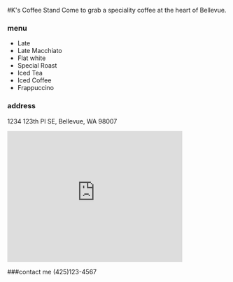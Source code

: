 #K's Coffee Stand
Come to grab a speciality coffee at the heart of Bellevue. 

### menu 
- Late 
- Late Macchiato
- Flat white
- Special Roast 
- Iced Tea
- Iced Coffee
- Frappuccino

### address 
1234 123th Pl SE, Bellevue, WA 98007

<iframe src="https://www.google.com/maps/embed?pb=!1m18!1m12!1m3!1d86070.46468305169!2d-122.27425076905857!3d47.612483484169154!2m3!1f0!2f0!3f0!3m2!1i1024!2i768!4f13.1!3m3!1m2!1s0x0000000000000000%3A0x419323e4bbee6955!2sDowntown+Park!5e0!3m2!1sen!2sus!4v1455493734025" width="400" height="300" frameborder="0" style="border:0" allowfullscreen></iframe>

###contact me
(425)123-4567
